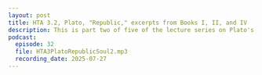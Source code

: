 ```yaml
---
layout: post
title: HTA 3.2, Plato, "Republic," excerpts from Books I, II, and IV
description: This is part two of five of the lecture series on Plato's "Republic," excerpts from Books I, II, and IV.
podcast:
  episode: 32
  file: HTA3PlatoRepublicSoul2.mp3
  recording_date: 2025-07-27
---
```

